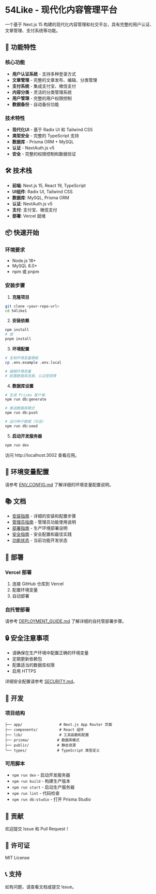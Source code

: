 # 54Like - 现代化内容管理平台

一个基于 Next.js 15 构建的现代化内容管理和社交平台，具有完整的用户认证、文章管理、支付系统等功能。

## 🚀 功能特性

### 核心功能
- **用户认证系统** - 支持多种登录方式
- **文章管理** - 完整的文章发布、编辑、分类管理
- **支付系统** - 集成支付宝、微信支付
- **内容分类** - 灵活的分类管理系统
- **用户管理** - 完整的用户权限控制
- **数据备份** - 自动备份功能

### 技术特性
- **现代化UI** - 基于 Radix UI 和 Tailwind CSS
- **类型安全** - 完整的 TypeScript 支持
- **数据库** - Prisma ORM + MySQL
- **认证** - NextAuth.js v5
- **安全** - 完整的权限控制和数据验证

## 🛠️ 技术栈

- **前端**: Next.js 15, React 19, TypeScript
- **UI组件**: Radix UI, Tailwind CSS
- **数据库**: MySQL, Prisma ORM
- **认证**: NextAuth.js v5
- **支付**: 支付宝、微信支付
- **部署**: Vercel 就绪

## 📦 快速开始

### 环境要求
- Node.js 18+ 
- MySQL 8.0+
- npm 或 pnpm

### 安装步骤

1. **克隆项目**
```bash
git clone <your-repo-url>
cd 54like1
```

2. **安装依赖**
```bash
npm install
# 或
pnpm install
```

3. **环境配置**
```bash
# 复制环境变量模板
cp .env.example .env.local

# 编辑环境变量
# 配置数据库连接、认证密钥等
```

4. **数据库设置**
```bash
# 生成 Prisma 客户端
npm run db:generate

# 推送数据库模式
npm run db:push

# 运行种子数据（可选）
npm run db:seed
```

5. **启动开发服务器**
```bash
npm run dev
```

访问 http://localhost:3002 查看应用。

## 🔧 环境变量配置

请参考 [ENV_CONFIG.md](./ENV_CONFIG.md) 了解详细的环境变量配置说明。

## 📚 文档

- [安装指南](./SETUP.md) - 详细的安装和配置步骤
- [管理员指南](./ADMIN_GUIDE.md) - 管理员功能使用说明
- [部署指南](./DEPLOYMENT_GUIDE.md) - 生产环境部署说明
- [安全指南](./SECURITY.md) - 安全配置和最佳实践
- [功能状态](./FEATURE_STATUS.md) - 当前功能开发状态

## 🚀 部署

### Vercel 部署
1. 连接 GitHub 仓库到 Vercel
2. 配置环境变量
3. 自动部署

### 自托管部署
请参考 [DEPLOYMENT_GUIDE.md](./DEPLOYMENT_GUIDE.md) 了解详细的自托管部署步骤。

## 🔒 安全注意事项

- 请确保在生产环境中配置正确的环境变量
- 定期更新依赖包
- 配置适当的数据库权限
- 启用 HTTPS

详细安全配置请参考 [SECURITY.md](./SECURITY.md)。

## 📝 开发

### 项目结构
```
├── app/                 # Next.js App Router 页面
├── components/          # React 组件
├── lib/                 # 工具函数和配置
├── prisma/             # 数据库模式
├── public/             # 静态资源
└── types/              # TypeScript 类型定义
```

### 可用脚本
- `npm run dev` - 启动开发服务器
- `npm run build` - 构建生产版本
- `npm run start` - 启动生产服务器
- `npm run lint` - 代码检查
- `npm run db:studio` - 打开 Prisma Studio

## 🤝 贡献

欢迎提交 Issue 和 Pull Request！

## 📄 许可证

MIT License

## 📞 支持

如有问题，请查看文档或提交 Issue。
